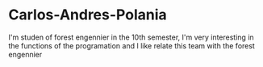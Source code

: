 # Carlos-Andres-Polania
I'm studen of forest engennier in the 10th semester, I'm very interesting in the functions of the programation and I like relate this team with the forest engennier
